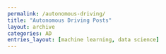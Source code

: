 ```yaml
---
permalink: /autonomous-driving/
title: "Autonomous Driving Posts"
layout: archive
categories: AD
entries_layout: [machine learning, data science]
---
```



